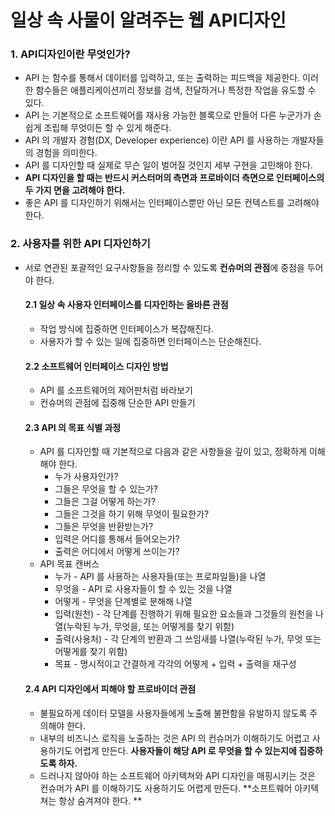 # 일상 속 사물이 알려주는 **웹 API디자인**

### 1. API디자인이란 무엇인가?

- API 는 함수를 통해서 데이터를 입력하고, 또는 출력하는 피드백을 제공한다. 이러한 함수들은 애플리케이션끼리 정보를 검색, 전달하거나 특정한 작업을 유도할 수 있다.
- API 는 기본적으로 소프트웨어를 재사용 가능한 블록으로 만들어 다른 누군가가 손쉽게 조립해 무엇이든 할 수 있게 해준다.
- API 의 개발자 경험(DX, Developer experience) 이란 API 를 사용하는 개발자들의 경험을 의미한다.
- API 를 디자인할 때 실제로 무슨 일이 벌어질 것인지 세부 구현을 고민해야 한다.
- **API 디자인을 할 때는 반드시 커스터머의 측면과 프로바이더 측면으로 인터페이스의 두 가지 면을 고려해야 한다.** 
- 좋은 API 를 디자인하기 위해서는 인터페이스뿐만 아닌 모든 컨텍스트를 고려해야 한다. 

### 2. 사용자를 위한 API 디자인하기

- 서로 연관된 포괄적인 요구사항들을 정리할 수 있도록 **컨슈머의 관점**에 중점을 두어야 한다.
  #### 2.1 일상 속 사용자 인터페이스를 디자인하는 올바른 관점
    - 작업 방식에 집중하면 인터페이스가 복잡해진다.
    - 사용자가 할 수 있는 일에 집중하면 인터페이스는 단순해진다.
  #### 2.2 소프트웨어 인터페이스 디자인 방법 
    - API 를 소프트웨어의 제어판처럼 바라보기
    - 컨슈머의 관점에 집중해 단순한 API 만들기
  #### 2.3 API 의 목표 식별 과정 
    - API 를 디자인할 때 기본적으로 다음과 같은 사항들을 깊이 있고, 정확하게 이해해야 한다. 
      - 누가 사용자인가?
      - 그들은 무엇을 할 수 있는가?
      - 그들은 그걸 어떻게 하는가?
      - 그들은 그것을 하기 위해 무엇이 필요한가?
      - 그들은 무엇을 반환받는가?
      - 입력은 어디를 통해서 들어오는가?
      - 출력은 어디에서 어떻게 쓰이는가?
    - API 목표 캔버스
      - 누가 - API 를 사용하는 사용자들(또는 프로파일들)을 나열 
      - 무엇을 - API 로 사용자들이 할 수 있는 것을 나열 
      - 어떻게 - 무엇을 단계별로 분해해 나열 
      - 입력(원천) - 각 단계를 진행하기 위해 필요한 요소들과 그것들의 원천을 나열(누락된 누가, 무엇을, 또는 어떻게를 찾기 위함)
      - 출력(사용처) - 각 단계의 반환과 그 쓰임새를 나열(누락된 누가, 무엇 또는 어떻게를 찾기 위함)
      - 목표 - 명시적이고 간결하게 각각의 어떻게 + 입력 + 출력을 재구성 
  #### 2.4 API 디자인에서 피해야 할 프로바이더 관점 
    - 불필요하게 데이터 모델을 사용자들에게 노출해 불편함을 유발하지 않도록 주의해야 한다. 
    - 내부의 비즈니스 로직을 노출하는 것은 API 의 컨슈머가 이해하기도 어렵고 사용하기도 어렵게 만든다. **사용자들이 해당 API 로 무엇을 할 수 있는지에 집중하도록 하자.**
    - 드러나지 않아야 하는 소프트웨어 아키텍쳐와 API 디자인을 매핑시키는 것은 컨슈머가 API 를 이해하기도 사용하기도 어렵게 만든다. **소프트웨어 아키텍쳐는 항상 숨겨져야 한다. **
    
    
